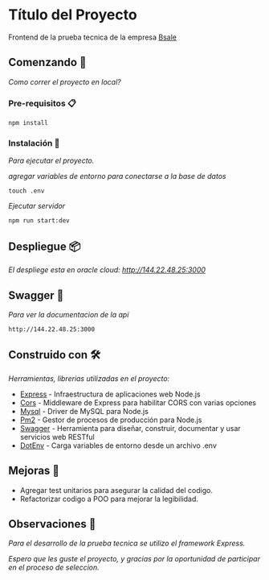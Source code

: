 # Título del Proyecto

Frontend de la prueba tecnica de la empresa [Bsale](https://www.bsale.cl/)

## Comenzando 🚀


_Como correr el proyecto en local?_


### Pre-requisitos 📋

```
npm install
```

### Instalación 🔧

_Para ejecutar el proyecto._

_agregar variables de entorno para conectarse a la base de datos_
```
touch .env
```

_Ejecutar servidor_

```
npm run start:dev
```



## Despliegue 📦

_El despliege esta en oracle cloud: http://144.22.48.25:3000_


## Swagger 📖

_Para ver la documentacion de la api_

```
http://144.22.48.25:3000
```

## Construido con 🛠️

_Herramientas, librerias utilizadas en el proyecto:_

* [Express](https://expressjs.com/es/) - Infraestructura de aplicaciones web Node.js
* [Cors](https://github.com/expressjs/cors#readme) - Middleware de Express para habilitar CORS con varias opciones
* [Mysql](https://github.com/mysqljs/mysql#readme) - Driver de MySQL para Node.js
* [Pm2](https://pm2.keymetrics.io/) - Gestor de procesos de producción para Node.js
* [Swagger](https://swagger.io/) - Herramienta para diseñar, construir, documentar y usar servicios web RESTful
* [DotEnv](https://github.com/motdotla/dotenv#readme) - Carga variables de entorno desde un archivo .env

## Mejoras 📌

* Agregar test unitarios para asegurar la calidad del codigo.
* Refactorizar codigo a POO para mejorar la legibilidad.

## Observaciones 🎁

_Para el desarrollo de la prueba tecnica se utilizo el framework Express._

_Espero que les guste el proyecto, y gracias por la oportunidad de participar en el proceso de seleccion._

